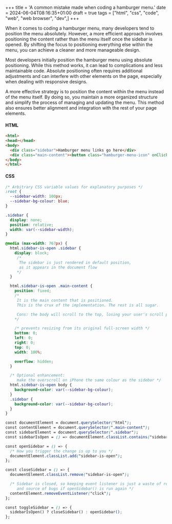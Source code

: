 +++
title = 'A common mistake made when coding a hamburger menu.'
date = 2024-06-04T08:16:35+01:00
draft = true
tags = ["html", "css", "code", "web", "web browser", "dev",]
+++

When it comes to coding a hamburger menu, many developers tend to position the menu absolutely. However, a more efficient approach involves positioning the content rather than the menu itself once the sidebar is opened. By shifting the focus to positioning everything else within the menu, you can achieve a cleaner and more manageable design.  

Most developers initially position the hamburger menu using absolute positioning. While this method works, it can lead to complications and less maintainable code. Absolute positioning often requires additional adjustments and can interfere with other elements on the page, especially when dealing with responsive designs.  

A more effective strategy is to position the content within the menu instead of the menu itself. By doing so, you maintain a more organized structure and simplify the process of managing and updating the menu. This method also ensures better alignment and integration with the rest of your page elements.

#### HTML

~~~html
<html>
<head></head>
<body>
  <div class="sidebar">Hamburger menu links go here</div>
  <div class="main-content"><button class="hamburger-menu-icon" onClick="toggleSidebar()">🍔</button></div>
</body>
</html>
~~~


#### CSS

```css
/* Arbitrary CSS variable values for explanatory purposes */
:root {
  --sidebar-width: 100px;
  --sidebar-bg-colour: blue;
}

.sidebar {
  display: none;
  position: relative;
  width: var(--sidebar-width);
}

@media (max-width: 767px) {
  html.sidebar-is-open .sidebar {
    display: block; 
     /* 
      The sidebar is just rendered in default position,
      as it appears in the document flow
     */
  }

  html.sidebar-is-open .main-content {
    position: fixed; 
    /* 
     It is the main content that is positioned. 
     This is the crux of the implementation. The rest is all sugar.

     Cons: the body will scroll to the top, losing your user's scroll position
    */

    /* prevents resizing from its original full-screen width */
    bottom: 0;
    left: 0;
    right: 0;
    top: 0;
    width: 100%; 

    overflow: hidden;
  }

  /* Optional enhancement: 
     make the overscroll on iPhone the same colour as the sidebar */
  html.sidebar-is-open body {
    background-color: var(--sidebar-bg-colour);
  }
  .sidebar {
    background-color: var(--sidebar-bg-colour);
  }
}

const documentElement = document.querySelector("html");
const contentElement = document.querySelector(".main-content");
const sidebarElement = document.querySelector(".sidebar");
const sidebarIsOpen = () => documentElement.classList.contains("sidebar-is-open");

const openSidebar = () => {
  /* How you trigger the change is up to you */
  documentElement.classList.add("sidebar-is-open");
};

const closeSidebar = () => {
  documentElement.classList.remove("sidebar-is-open");

  /* Sidebar is closed, so keeping event listener is just a waste of resources
     and source of bugs if openSidebar() is run again */
  contentElement.removeEventListener("click");
};

const toggleSidebar = () => {
  sidebarIsOpen() ? closeSidebar() : openSidebar();
};
```